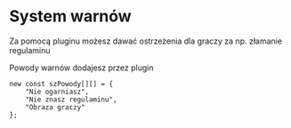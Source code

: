 # System warnów 

Za pomocą pluginu możesz dawać ostrzeżenia dla graczy za np. złamanie regulaminu

Powody warnów dodajesz przez plugin

```
new const szPowody[][] = {
	"Nie ogarniasz",
	"Nie znasz regulaminu",
	"Obraza graczy"
};
```
